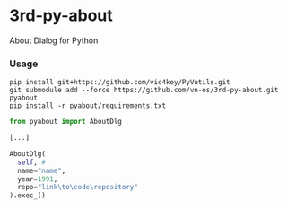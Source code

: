 # 3rd-py-about
About Dialog for Python

### Usage

```
pip install git+https://github.com/vic4key/PyVutils.git
git submodule add --force https://github.com/vn-os/3rd-py-about.git pyabout
pip install -r pyabout/requirements.txt
```

```python
from pyabout import AboutDlg

[...]

AboutDlg(
  self, # 
  name="name",
  year=1991,
  repo="link\to\code\repository"
).exec_()
```
